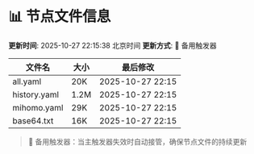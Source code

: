 # 📊 节点文件信息

**更新时间**: 2025-10-27 22:15:38 北京时间
**更新方式**: 🔄 备用触发器

| 文件名 | 大小 | 最后修改 |
|--------|------|----------|
| all.yaml | 20K | 2025-10-27 22:15 |
| history.yaml | 1.2M | 2025-10-27 22:15 |
| mihomo.yaml | 29K | 2025-10-27 22:15 |
| base64.txt | 16K | 2025-10-27 22:15 |

> 🔄 备用触发器：当主触发器失效时自动接管，确保节点文件的持续更新
